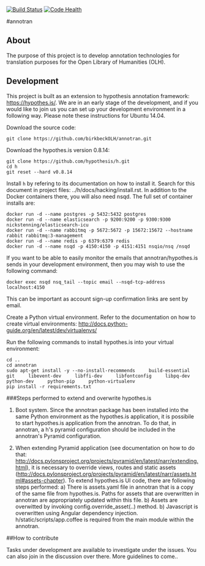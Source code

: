 [![Build Status](https://travis-ci.org/birkbeckOLH/annotran.svg?branch=master)](https://travis-ci.org/birkbeckOLH/annotran)
[![Code Health](https://landscape.io/github/birkbeckOLH/annotran/master/landscape.svg?style=flat)](https://landscape.io/github/birkbeckOLH/annotran/master)

#annotran

## About

The purpose of this project is to develop annotation technologies for translation purposes for the Open Library of Humanities (OLH).

## Development

This project is built as an extension to hypothesis annotation framework: https://hypothes.is/. We are in an early stage of the development, and if you would like to join us you can set up your development environment in a following way. Please note these instructions for Ubuntu 14.04.

Download the source code:
```
git clone https://github.com/birkbeckOLH/annotran.git
```
Download the hypothes.is version 0.8.14:
```
git clone https://github.com/hypothesis/h.git
cd h
git reset --hard v0.8.14
```
Install `h` by refering to its documentation on how to install it. Search for this document in project files: ../h/docs/hacking/install.rst. In addition to the Docker containers there, you will also need nsqd. The full set of container installs are:

```
docker run -d --name postgres -p 5432:5432 postgres
docker run -d --name elasticsearch -p 9200:9200 -p 9300:9300 nickstenning/elasticsearch-icu
docker run -d --name rabbitmq -p 5672:5672 -p 15672:15672 --hostname rabbit rabbitmq:3-management
docker run -d --name redis -p 6379:6379 redis
docker run -d --name nsqd -p 4150:4150 -p 4151:4151 nsqio/nsq /nsqd
```

If you want to be able to easily monitor the emails that annotran/hypothes.is sends in your development environment, then you may wish to use the following command:

```
docker exec nsqd nsq_tail --topic email --nsqd-tcp-address localhost:4150
```

This can be important as account sign-up confirmation links are sent by email.

Create a Python virtual environment. Refer to the documentation on how to create virtual environments: http://docs.python-guide.org/en/latest/dev/virtualenvs/

Run the following commands to install hypothes.is into your virtual environment:
```
cd ..
cd annotran
sudo apt-get install -y --no-install-recommends     build-essential     git     libevent-dev     libffi-dev     libfontconfig     libpq-dev     python-dev     python-pip     python-virtualenv
pip install -r requirements.txt
```

###Steps performed to extend and overwrite hypothes.is

1. Boot system. Since the annotran package has been installed into the same Python environment as the hypothes.is application, it is possibile to start hypothes.is application from the annotran. To do that, in annotran, a h's pyramid configuration should be included in the annotran's Pyramid configuration. 

2. When extending Pyramid application (see documentation on how to do that: http://docs.pylonsproject.org/projects/pyramid/en/latest/narr/extending.html), it is necessary to override views, routes and static assets (http://docs.pylonsproject.org/projects/pyramid/en/latest/narr/assets.html#assets-chapter). To extend hypothes.is UI code, there are following steps performed:
	a) There is assets.yaml file in annotran that is a copy of the same file from hypothes.is. Paths for assets that are overwritten in annotran are appropriately updated within this file. 
	b) Assets are overwitted by invoking config.override_asset(..) method.
	b) Javascript is overwritten using Angular dependency injection. h/static/scripts/app.coffee is required from the main module within the annotran.


##How to contribute

Tasks under development are available to investigate under the issues. You can also join in the discussion over there. More guidelines to come..
